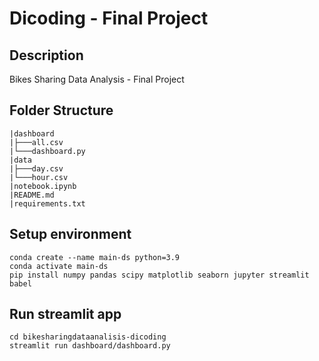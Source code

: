 # Dicoding - Final Project 
## Description
Bikes Sharing Data Analysis - Final Project

## Folder Structure 
```
|dashboard  
|├───all.csv  
|└───dashboard.py  
|data  
|├───day.csv  
|└───hour.csv  
|notebook.ipynb  
|README.md  
|requirements.txt  
```

## Setup environment
```
conda create --name main-ds python=3.9
conda activate main-ds
pip install numpy pandas scipy matplotlib seaborn jupyter streamlit babel
```

## Run streamlit app
```
cd bikesharingdataanalisis-dicoding
streamlit run dashboard/dashboard.py
```
